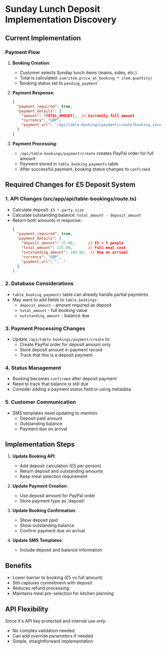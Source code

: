 # Sunday Lunch Deposit Implementation Discovery

## Current Implementation

### Payment Flow
1. **Booking Creation**: 
   - Customer selects Sunday lunch items (mains, sides, etc.)
   - Total is calculated: `sum(item.price_at_booking * item.quantity)`
   - Booking status set to `pending_payment`

2. **Payment Response**:
   ```json
   {
     "payment_required": true,
     "payment_details": {
       "amount": [TOTAL_AMOUNT],  // Currently full amount
       "currency": "GBP",
       "payment_url": "/api/table-bookings/payment/create?booking_id=xxx"
     }
   }
   ```

3. **Payment Processing**:
   - `/api/table-bookings/payment/create` creates PayPal order for full amount
   - Payment stored in `table_booking_payments` table
   - After successful payment, booking status changes to `confirmed`

## Required Changes for £5 Deposit System

### 1. API Changes (src/app/api/table-bookings/route.ts)
- Calculate deposit: `£5 * party_size`
- Calculate outstanding balance: `total_amount - deposit_amount`
- Return both amounts in response:
  ```json
  {
    "payment_required": true,
    "payment_details": {
      "deposit_amount": 25.00,      // £5 × 5 people
      "total_amount": 125.00,       // Full meal cost
      "outstanding_amount": 100.00,  // Due on arrival
      "currency": "GBP",
      "payment_url": "..."
    }
  }
  ```

### 2. Database Considerations
- `table_booking_payments` table can already handle partial payments
- May want to add fields to `table_bookings`:
  - `deposit_amount` - amount required as deposit
  - `total_amount` - full booking value
  - `outstanding_amount` - balance due

### 3. Payment Processing Changes
- Update `/api/table-bookings/payment/create` to:
  - Create PayPal order for deposit amount only
  - Store deposit amount in payment record
  - Track that this is a deposit payment

### 4. Status Management
- Booking becomes `confirmed` after deposit payment
- Need to track that balance is still due
- Consider adding a payment status field or using metadata

### 5. Customer Communication
- SMS templates need updating to mention:
  - Deposit paid amount
  - Outstanding balance
  - Payment due on arrival

## Implementation Steps

1. **Update Booking API**:
   - Add deposit calculation (£5 per person)
   - Return deposit and outstanding amounts
   - Keep meal selection requirement

2. **Update Payment Creation**:
   - Use deposit amount for PayPal order
   - Store payment type as 'deposit'

3. **Update Booking Confirmation**:
   - Show deposit paid
   - Show outstanding balance
   - Confirm payment due on arrival

4. **Update SMS Templates**:
   - Include deposit and balance information

## Benefits
- Lower barrier to booking (£5 vs full amount)
- Still captures commitment with deposit
- Reduces refund processing
- Maintains meal pre-selection for kitchen planning

## API Flexibility
Since it's API key protected and internal use only:
- No complex validation needed
- Can add override parameters if needed
- Simple, straightforward implementation